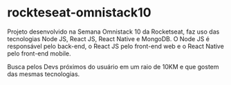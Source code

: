 # rockteseat-omnistack10

Projeto desenvolvido na Semana Omnistack 10 da Rocketseat, faz uso das tecnologias Node JS, React JS, React Native e MongoDB. O Node JS é responsável pelo back-end, o React JS pelo front-end web e o React Native pelo front-end mobile.

Busca pelos Devs próximos do usuário em um raio de 10KM e que gostem das mesmas tecnologias. 
